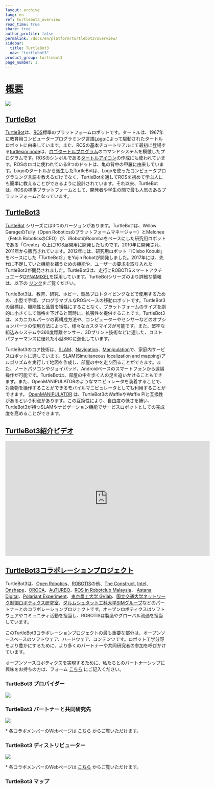 ```yaml
---
layout: archive
lang: en
ref: turtlebot3_overview
read_time: true
share: true
author_profile: false
permalink: /docs/en/platform/turtlebot3/overview/
sidebar:
  title: TurtleBot3
  nav: "turtlebot3"
product_group: turtlebot3
page_number: 1
---
```


<div style="counter-reset: h1 0"></div>

# [概要](#overview)

![](/assets/images/platform/turtlebot3/overview/turtlebot3_with_logo.png)

## [TurtleBot](#turtlebot)

[TurtleBot][turtlebot]は、[ROS][ros]標準のプラットフォームロボットです。タートルは、1967年に教育用コンピュータープログラミング言語[Logo][logo]によって駆動されたタートルロボットに由来しています。また、ROSの基本チュートリアルにて最初に登場する[turtlesim node][turtlesim]は、[ロゴタートルプログラム][logo_primer]のコマンドシステムを模倣したプログラムです。ROSのシンボルである[タートルアイコン][tuturtle]の作成にも使われています。ROSのロゴに使われている9つのドットは、亀の背中の甲羅に由来しています。Logoのタートルから派生したTurtleBotは、Logoを使ったコンピュータプログラミング言語を教えるだけでなく、TurtleBotを通してROSを初めて学ぶ人にも簡単に教えることができるように設計されています。それ以来、TurtleBotは、ROSの標準プラットフォームとして、開発者や学生の間で最も人気のあるプラットフォームとなっています。

## [TurtleBot3](#turtlebot3)

[TurtleBot][turtlebot] シリーズには3つのバージョンがあります。TurtleBot1は、Willow GarageのTully（Open Roboticsのプラットフォームマネージャー）とMelonee（Fetch RoboticsのCEO）が、iRobotのRoombaをベースにした研究用ロボットである「Create」の上にROS展開用に開発したものです。2010年に開発され、2011年から販売されています。2012年には、研究用ロボット「iClebo Kobuki」をベースにした「TurtleBot2」をYujin Robotが開発しました。2017年には、先代に不足していた機能を補うための機能や、ユーザーの要求を取り入れたTurtleBot3が開発されました。TurtleBot3は、走行にROBOTISスマートアクチュエータ[DYNAMIXEL][DYNAMIXEL]を採用しています。TurtleBotシリーズのより詳細な情報は、以下の [リンク][history]をご覧ください。

TurtleBot3は、教育、研究、ホビー、製品プロトタイピングなどで使用するための、小型で手頃、プログラマブルなROSベースの移動ロボットです。TurtleBot3の目標は、機能性と品質を犠牲にすることなく、プラットフォームのサイズを劇的に小さくして価格を下げると同時に、拡張性を提供することです。TurtleBot3は、メカニカルパーツの再構成方法や、コンピューターやセンサーなどのオプションパーツの使用方法によって、様々なカスタマイズが可能です。また、堅牢な組込みシステムや360度距離センサー、3Dプリント技術などに適した、コストパフォーマンスに優れた小型SBCに進化しています。

TurtleBot3のコア技術は、[SLAM][SLAM]、[Navigation][Navigation]、[Manipulation][Manipulation]で、家庭内サービスロボットに適しています。SLAM(Simultaneous localization and mapping)アルゴリズムを実行して地図を作成し、部屋の中を走り回ることができます。また、ノートパソコンやジョイパッド、Androidベースのスマートフォンから遠隔操作が可能です。TurtleBotは、部屋の中を歩く人の足を追いかけることもできます。また、OpenMANIPULATORのようなマニピュレータを装着することで、対象物を操作することができるモバイルマニピュレータとしても利用することができます。 [OpenMANIPULATOR][openmanipulator] は、TurtleBot3のWaffleやWaffle Piと互換性があるという利点があります。この互換性により、自由度の低さを補い、TurtleBot3が持つSLAMやナビゲーション機能でサービスロボットとしての完成度を高めることができます。

## [TurtleBot3紹介ビデオ](#turtlebot3-introduction-video)

<iframe width="640" height="360" src="https://www.youtube.com/embed/9OC3J53RUsk" frameborder="0" allowfullscreen></iframe>

## [TurtleBot3コラボレーションプロジェクト](#turtlebot3-collaboration-project)

TurtleBot3は、[Open Robotics][open_robotics]、[ROBOTIS][robotis]の他、[The Construct][the_construct],
[Intel][intel]、[Onshape][onshape]、[OROCA][oroca]、[AuTURBO][auturbo]、[ROS in Robotclub Malaysia][ros_in_robotclub_malaysia]、 [Astana Digital][astana digital]、[Polariant Experiment][polariant_experiment]、[東京農工大学 GVlab][gvlab]、[国立交通大学ネットワーク制御ロボティクス研究室][nctu]、[ダルムシュタット工科大学SIMグループ][sim_group]などのパートナーとのコラボレーションプロジェクトです。オープンロボティクスはソフトウェアやコミュニティ活動を担当し、ROBOTISは製造やグローバル流通を担当しています。

このTurtleBot3コラボレーションプロジェクトの最も重要な部分は、オープンソースベースのソフトウェア、ハードウェア、コンテンツです。ロボット工学分野をより豊かにするために、より多くのパートナーや共同研究者の参加を呼びかけています。

オープンソースロボティクスを実現するために、私たちとのパートナーシップに興味をお持ちの方は、フォーム [こちら][partners] にご記入ください。


### TurtleBot3 プロバイダー
![](/assets/images/platform/turtlebot3/logo_platform_providers.png)

### TurtleBot3 パートナーと共同研究先
![](/assets/images/platform/turtlebot3/logo_platform_sponsors.png)

\* 各コラボメンバーのWebページは [こちら][partners] からご覧いただけます。

### TurtleBot3 ディストリビューター
![](/assets/images/platform/turtlebot3/logo_platform_players.png)

\* 各コラボメンバーのWebページは [こちら][partners] からご覧いただけます。

### TurtleBot3 マップ
<div>
<script type="text/javascript" src="https://embed.githubusercontent.com/view/geojson/turtlebot/map/master/Distributors.geojson"></script>
</div>

[turtlebot]: https://www.turtlebot.com/
[ros]: http://www.ros.org/about-ros/
[logo]: http://el.media.mit.edu/logo-foundation/index.html
[turtlesim]: http://wiki.ros.org/turtlesim
[logo_primer]: http://el.media.mit.edu/logo-foundation/what_is_logo/logo_primer.html
[tuturtle]: http://wiki.ros.org/tuturtle
[dynamixel]: http://en.robotis.com/subindex/dxl_en.php
[history]: https://www.turtlebot.com/about/
[slam]: https://en.wikipedia.org/wiki/Simultaneous_localization_and_mapping
[navigation]: https://en.wikipedia.org/wiki/Robot_navigation
[manipulation]: https://en.wikipedia.org/wiki/Robotic_manipulation
[openmanipulator]: http://emanual.robotis.com/docs/en/platform/openmanipulator/

[open_robotics]: https://www.openrobotics.org/
[robotis]: http://www.robotis.com/
[the_construct]: http://www.theconstructsim.com/
[intel]: http://www.intel.com/
[onshape]: https://www.onshape.com/
[oroca]: http://www.oroca.org/
[auturbo]: https://github.com/AuTURBO/
[ros_in_robotclub_malaysia]: https://www.youtube.com/channel/UCLvvXbwPkostryBQt4MIbUw
[astana digital]: https://www.youtube.com/channel/UCWiIY_zrKH-LMlx2GBWu3yA
[polariant_experiment]: https://www.polariant.io/
[gvlab]: http://web.tuat.ac.jp/~gvlab/
[nctu]: https://sites.google.com/a/g2.nctu.edu.tw/ncrl/
[sim_group]: https://www.sim.informatik.tu-darmstadt.de/en/index/
[partners]: https://www.turtlebot.com/partners
